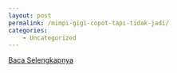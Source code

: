 ```yaml
---
layout: post
permalink: /mimpi-gigi-copot-tapi-tidak-jadi/
categories:
    - Uncategorized
---
```


[Baca Selengkapnya](/03)